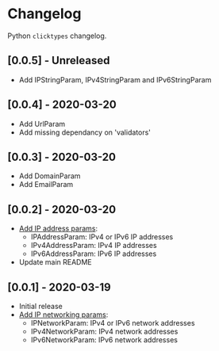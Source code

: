# Changelog

Python `clicktypes` changelog.

## [0.0.5] - Unreleased

- Add IPStringParam, IPv4StringParam and IPv6StringParam

## [0.0.4] - 2020-03-20

- Add UrlParam
- Add missing dependancy on 'validators'

## [0.0.3] - 2020-03-20

- Add DomainParam
- Add EmailParam

## [0.0.2] - 2020-03-20

- [Add IP address params](clicktypes/network/README.md):
  - IPAddressParam: IPv4 or IPv6 IP addresses
  - IPv4AddressParam: IPv4 IP addresses
  - IPv6AddressParam: IPv6 IP addresses
- Update main README

## [0.0.1] - 2020-03-19

- Initial release
- [Add IP networking params](clicktypes/network/README.md):
  - IPNetworkParam: IPv4 or IPv6 network addresses
  - IPv4NetworkParam: IPv4 network addresses
  - IPv6NetworkParam: IPv6 network addresses

